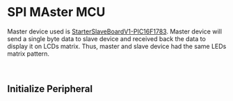 # SPI MAster MCU

Master device used is [StarterSlaveBoardV1-PIC16F1783](https://github.com/i9Workshop/Tutorials-Microchip-XC8). 
Master device will send a single byte data to slave device and received back the data to display it on LCDs matrix. Thus, master and slave device had the same LEDs matrix pattern.
<br/>

<br/>

## Initialize Peripheral


<br/>

<br/>
